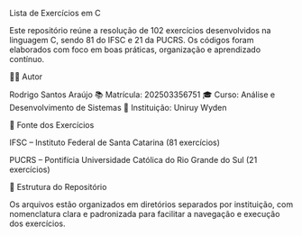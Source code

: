 Lista de Exercícios em C

Este repositório reúne a resolução de 102 exercícios desenvolvidos na linguagem C, sendo 81 do IFSC e 21 da PUCRS. Os códigos foram elaborados com foco em boas práticas, organização e aprendizado contínuo.

👨‍💻 Autor

Rodrigo Santos Araújo
📚 Matrícula: 202503356751
🎓 Curso: Análise e Desenvolvimento de Sistemas
🏫 Instituição: Uniruy Wyden

🏫 Fonte dos Exercícios

IFSC – Instituto Federal de Santa Catarina (81 exercícios)

PUCRS – Pontifícia Universidade Católica do Rio Grande do Sul (21 exercícios)


📁 Estrutura do Repositório

Os arquivos estão organizados em diretórios separados por instituição, com nomenclatura clara e padronizada para facilitar a navegação e execução dos exercícios.